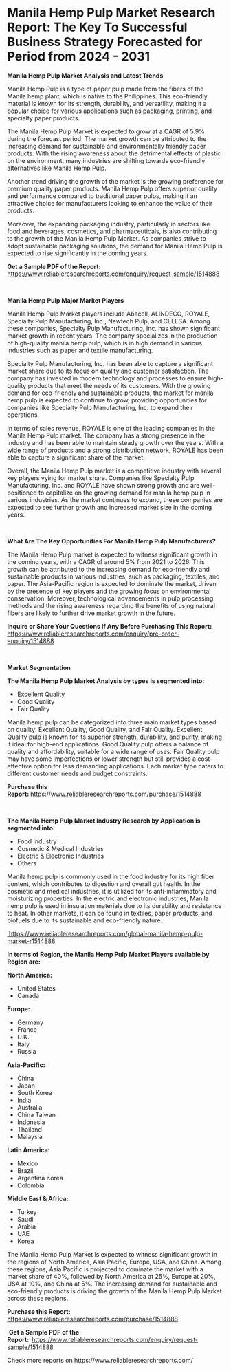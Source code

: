 <p><h1>Manila Hemp Pulp Market Research Report: The Key To Successful Business Strategy Forecasted for Period from 2024 - 2031</h1></p><p><strong>Manila Hemp Pulp Market Analysis and Latest Trends</strong></p>
<p><p>Manila Hemp Pulp is a type of paper pulp made from the fibers of the Manila hemp plant, which is native to the Philippines. This eco-friendly material is known for its strength, durability, and versatility, making it a popular choice for various applications such as packaging, printing, and specialty paper products.</p><p>The Manila Hemp Pulp Market is expected to grow at a CAGR of 5.9% during the forecast period. The market growth can be attributed to the increasing demand for sustainable and environmentally friendly paper products. With the rising awareness about the detrimental effects of plastic on the environment, many industries are shifting towards eco-friendly alternatives like Manila Hemp Pulp.</p><p>Another trend driving the growth of the market is the growing preference for premium quality paper products. Manila Hemp Pulp offers superior quality and performance compared to traditional paper pulps, making it an attractive choice for manufacturers looking to enhance the value of their products.</p><p>Moreover, the expanding packaging industry, particularly in sectors like food and beverages, cosmetics, and pharmaceuticals, is also contributing to the growth of the Manila Hemp Pulp Market. As companies strive to adopt sustainable packaging solutions, the demand for Manila Hemp Pulp is expected to rise significantly in the coming years.</p></p>
<p><strong>Get a Sample PDF of the Report:&nbsp;</strong> <a href="https://www.reliableresearchreports.com/enquiry/request-sample/1514888">https://www.reliableresearchreports.com/enquiry/request-sample/1514888</a></p>
<p>&nbsp;</p>
<p><strong>Manila Hemp Pulp Major Market Players</strong></p>
<p><p>Manila Hemp Pulp Market players include Abacell, ALINDECO, ROYALE, Specialty Pulp Manufacturing, Inc., Newtech Pulp, and CELESA. Among these companies, Specialty Pulp Manufacturing, Inc. has shown significant market growth in recent years. The company specializes in the production of high-quality manila hemp pulp, which is in high demand in various industries such as paper and textile manufacturing.</p><p>Specialty Pulp Manufacturing, Inc. has been able to capture a significant market share due to its focus on quality and customer satisfaction. The company has invested in modern technology and processes to ensure high-quality products that meet the needs of its customers. With the growing demand for eco-friendly and sustainable products, the market for manila hemp pulp is expected to continue to grow, providing opportunities for companies like Specialty Pulp Manufacturing, Inc. to expand their operations.</p><p>In terms of sales revenue, ROYALE is one of the leading companies in the Manila Hemp Pulp market. The company has a strong presence in the industry and has been able to maintain steady growth over the years. With a wide range of products and a strong distribution network, ROYALE has been able to capture a significant share of the market.</p><p>Overall, the Manila Hemp Pulp market is a competitive industry with several key players vying for market share. Companies like Specialty Pulp Manufacturing, Inc. and ROYALE have shown strong growth and are well-positioned to capitalize on the growing demand for manila hemp pulp in various industries. As the market continues to expand, these companies are expected to see further growth and increased market size in the coming years.</p></p>
<p>&nbsp;</p>
<p><strong>What Are The Key Opportunities For Manila Hemp Pulp Manufacturers?</strong></p>
<p><p>The Manila Hemp Pulp market is expected to witness significant growth in the coming years, with a CAGR of around 5% from 2021 to 2026. This growth can be attributed to the increasing demand for eco-friendly and sustainable products in various industries, such as packaging, textiles, and paper. The Asia-Pacific region is expected to dominate the market, driven by the presence of key players and the growing focus on environmental conservation. Moreover, technological advancements in pulp processing methods and the rising awareness regarding the benefits of using natural fibers are likely to further drive market growth in the future.</p></p>
<p><strong>Inquire or Share Your Questions If Any Before Purchasing This Report:</strong> <a href="https://www.reliableresearchreports.com/enquiry/pre-order-enquiry/1514888">https://www.reliableresearchreports.com/enquiry/pre-order-enquiry/1514888</a></p>
<p>&nbsp;</p>
<p><strong>Market Segmentation</strong></p>
<p><strong>The Manila Hemp Pulp Market Analysis by types is segmented into:</strong></p>
<p><ul><li>Excellent Quality</li><li>Good Quality</li><li>Fair Quality</li></ul></p>
<p><p>Manila hemp pulp can be categorized into three main market types based on quality: Excellent Quality, Good Quality, and Fair Quality. Excellent Quality pulp is known for its superior strength, durability, and purity, making it ideal for high-end applications. Good Quality pulp offers a balance of quality and affordability, suitable for a wide range of uses. Fair Quality pulp may have some imperfections or lower strength but still provides a cost-effective option for less demanding applications. Each market type caters to different customer needs and budget constraints.</p></p>
<p><strong>Purchase this Report:&nbsp;</strong><a href="https://www.reliableresearchreports.com/purchase/1514888">https://www.reliableresearchreports.com/purchase/1514888</a></p>
<p>&nbsp;</p>
<p><strong>The Manila Hemp Pulp Market Industry Research by Application is segmented into:</strong></p>
<p><ul><li>Food Industry</li><li>Cosmetic & Medical Industries</li><li>Electric & Electronic Industries</li><li>Others</li></ul></p>
<p><p>Manila hemp pulp is commonly used in the food industry for its high fiber content, which contributes to digestion and overall gut health. In the cosmetic and medical industries, it is utilized for its anti-inflammatory and moisturizing properties. In the electric and electronic industries, Manila hemp pulp is used in insulation materials due to its durability and resistance to heat. In other markets, it can be found in textiles, paper products, and biofuels due to its sustainable and eco-friendly nature.</p></p>
<p><a href="https://www.reliableresearchreports.com/global-manila-hemp-pulp-market-r1514888">&nbsp;https://www.reliableresearchreports.com/global-manila-hemp-pulp-market-r1514888</a></p>
<p><strong>In terms of Region, the Manila Hemp Pulp Market Players available by Region are:</strong></p>
<p>
    <p> <strong> North America: </strong>
        <ul>
            <li>United States</li>
            <li>Canada</li>
        </ul>
        </p> 
    <p> <strong> Europe: </strong>
        <ul>
            <li>Germany</li>
            <li>France</li>
            <li>U.K.</li>
            <li>Italy</li>
            <li>Russia</li>
        </ul>
        </p> 
    <p> <strong> Asia-Pacific: </strong>
        <ul>
            <li>China</li>
            <li>Japan</li>
            <li>South Korea</li>
            <li>India</li>
            <li>Australia</li>
            <li>China Taiwan</li>
            <li>Indonesia</li>
            <li>Thailand</li>
            <li>Malaysia</li>
        </ul>
        </p> 
    <p> <strong> Latin America: </strong>
        <ul>
            <li>Mexico</li>
            <li>Brazil</li>
            <li>Argentina Korea</li>
            <li>Colombia</li>
        </ul>
        </p> 
    <p> <strong> Middle East & Africa: </strong>
        <ul>
            <li>Turkey</li>
            <li>Saudi</li>
            <li>Arabia</li>
            <li>UAE</li>
            <li>Korea</li>
        </ul>
    </p>
    </p>
<p><p>The Manila Hemp Pulp Market is expected to witness significant growth in the regions of North America, Asia Pacific, Europe, USA, and China. Among these regions, Asia Pacific is projected to dominate the market with a market share of 40%, followed by North America at 25%, Europe at 20%, USA at 10%, and China at 5%. The increasing demand for sustainable and eco-friendly products is driving the growth of the Manila Hemp Pulp Market across these regions.</p></p>
<p><strong>Purchase this Report: </strong><a href="https://www.reliableresearchreports.com/purchase/1514888">https://www.reliableresearchreports.com/purchase/1514888</a></p>
<p>&nbsp;<strong>Get a Sample PDF of the Report:&nbsp;&nbsp;</strong><a href="https://www.reliableresearchreports.com/enquiry/request-sample/1514888">https://www.reliableresearchreports.com/enquiry/request-sample/1514888</a></p>
<p><strong></strong></p>
<p>Check more reports on https://www.reliableresearchreports.com/</p>